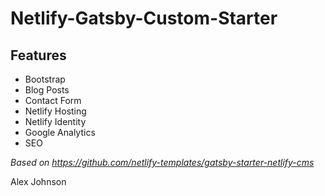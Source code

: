 # Netlify-Gatsby-Custom-Starter

## Features

- Bootstrap
- Blog Posts
- Contact Form
- Netlify Hosting
- Netlify Identity
- Google Analytics
- SEO

_Based on https://github.com/netlify-templates/gatsby-starter-netlify-cms_

Alex Johnson
